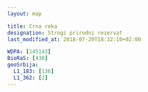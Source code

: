 ```yaml
---
layout: map

title: Crna reka
designation: Strogi prirodni rezervat
last_modified_at: 2018-07-29T18:32:10+02:00

WDPA: [145143]
BioRaS: [438]
geoSrbija:
  L1_183: [136]
  L1_362: [2]
---
```

